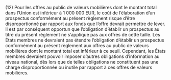 (12) Pour les offres au public de valeurs mobilières dont le montant total dans l’Union est inférieur à 1 000 000 EUR, le coût de l’élaboration d’un prospectus conformément au présent règlement risque d’être disproportionné par rapport aux fonds que l’offre devrait permettre de lever. Il est par conséquent opportun que l’obligation d’établir un prospectus au titre du présent règlement ne s’applique pas aux offres de cette taille. Les États membres ne devraient pas étendre l’obligation d’établir un prospectus conformément au présent règlement aux offres au public de valeurs mobilières dont le montant total est inférieur à ce seuil. Cependant, les États membres devraient pouvoir imposer d’autres obligations d’information au niveau national, dès lors que de telles obligations ne constituent pas une charge disproportionnée ou inutile par rapport à ces offres de valeurs mobilières.